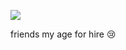 ![](https://komarev.com/ghpvc/?username=piercedskin&color=B95696&label=witnesses&base=1000) 

friends my age for hire 😢
